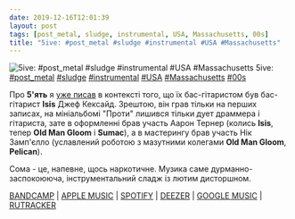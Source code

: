 ```yaml
---
date: 2019-12-16T12:01:39
layout: post
tags: [post_metal, sludge, instrumental, USA, Massachusetts, 00s]
title: "5ive: #post_metal #sludge #instrumental #USA #Massachusetts"
---
```

![5ive: #post_metal #sludge #instrumental #USA #Massachusetts](https://res.cloudinary.com/vast-space-unexplored/image/upload/q_auto,dpr_auto,w_auto/photos/photo_818_16-12-2019_12-01-39.jpg)
5ive: [#post_metal](/tags/#post_metal) [#sludge](/tags/#sludge) [#instrumental](/tags/#instrumental) [#USA](/tags/#USA) [#Massachusetts](/tags/#Massachusetts) [#00s](/tags/#00s)

Про **5&#39;ять** я [уже писав](/2019-11-12-5ive--sludge-instrumental-usa-massachusetts-00s) в контексті того, що їх бас-гітаристом був бас-гітарист **Isis** Джеф Кексайд. Зрештою, він грав тільки на перших записах, на мініальбомі &quot;Проти&quot; лишився тільки дует драммера і гітариста, зате в оформленні брав участь Аарон Тернер (колись **Isis**, тепер **Old Man Gloom** і **Sumac**), а в мастерингу брав участь Нік Замп&#39;єлло (уславлений роботою з мазутними колегами **Old Man Gloom**, **Pelican**).

Сома - це, напевне, щось наркотичне. Музика саме дурманно-заспокоююча, інструментальний сладж із лютим дисторшном.

[BANDCAMP](https://5ive5.bandcamp.com/album/versus) \| [APPLE MUSIC](https://music.apple.com/us/album/versus-ep/1270371964) \| [SPOTIFY](https://open.spotify.com/album/3Fnf81KXAV6ZRp4TA9H45f) \| [DEEZER](https://www.deezer.com/album/1264203?utm_source=deezer&amp;utm_content=album-1264203&amp;utm_term=1601611822_1576490413&amp;utm_medium=web) \| [GOOGLE MUSIC](https://play.google.com/music/m/Bd6vghokjbacnfecuyg4ftmptdu?t=Versus_-_5ive) \| [RUTRACKER](https://rutracker.org/forum/viewtopic.php?t=652953)